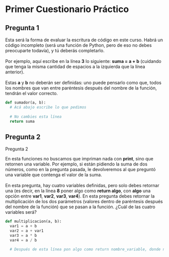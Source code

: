 # Primer Cuestionario Práctico

## Pregunta 1

Esta será la forma de evaluar la escritura de código en este curso. Habrá un
código incompleto (será una función de Python, pero de eso no debes preocuparte
todavía), y tú deberás completarlo.\
<br>
Por ejemplo, aquí escribe en la línea **3** lo siguiente: **suma = a + b**
(cuidando que tenga la misma cantidad de espacios a la izquierda que la
línea anterior).\
<br>
Estas **a** y **b** no deberán ser definidas: uno puede pensarlo como que, todos
los nombres que van entre paréntesis después del nombre de la función, tendrán
el valor correcto.

```python
def sumador(a, b):
  # Acá abajo escribe lo que pedimos
  
  # No cambies esta línea
  return suma
```

## Pregunta 2

Pregunta 2

En esta funciones no buscamos que impriman nada con **print**, sino que retornen
una variable. Por ejemplo, si están pidiendo la suma de dos números, como en la
pregunta pasada, le devolveremos al que preguntó una variable que contenga el
valor de la suma.\
<br>
En esta pregunta, hay cuatro variables definidas, pero solo debes retornar una
(es decir, en la línea **8** poner algo como **return algo**, con **algo** una
opción entre **var1**, **var2**, **var3**, **var4**). En esta pregunta debes
retornar la multiplicación de los dos parámetros (valores dentro de paréntesis
después del nombre de la función) que se pasan a la función. ¿Cuál de las cuatro
variables será?

```python
def multiplicacion(a, b):
  var1 = a + b
  var2 = a + var1
  var3 = a * b
  var4 = a / b
  
  # Después de esta línea pon algo como return nombre_variable, donde nombre_variable es la variable correcta según lo que pide. Ojo: debe escribirse con la misma indentación (cantidad de espacios al principio de la línea) que las líneas 2 a 5.
```

